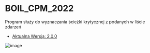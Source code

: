 # BOIL_CPM_2022

Program służy do wyznaczania ścieżki krytycznej z podanych w liście zdarzeń

* [Aktualna Wersja: 2.0.0](https://github.com/Suvres/BOIL_CPM_2022/releases/tag/v2.0.0)

![image](https://user-images.githubusercontent.com/67355511/161852235-ea03acaf-5ecf-4d14-8837-4bcca2f58bba.png)
